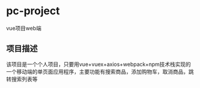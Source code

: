 # pc-project
vue项目web端
## 项目描述
该项目是一个个人项目，只要用vue+vuex+axios+webpack+npm技术栈实现的一个移动端的单页面应用程序，主要功能有搜索商品，添加购物车，取消商品，跳转搜索列表等
